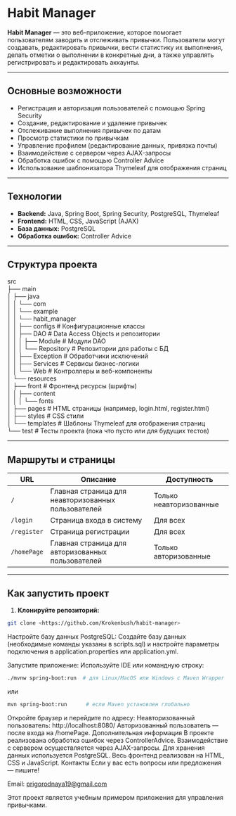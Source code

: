 # Habit Manager

**Habit Manager** — это веб-приложение, которое помогает пользователям заводить и отслеживать привычки. Пользователи могут создавать, редактировать привычки, вести статистику их выполнения, делать отметки о выполнении в конкретные дни, а также управлять регистрировать и редактировать аккаунты.

---

## Основные возможности

- Регистрация и авторизация пользователей с помощью Spring Security
- Создание, редактирование и удаление привычек
- Отслеживание выполнения привычек по датам
- Просмотр статистики по привычкам
- Управление профилем (редактирование данных, привязка почты)
- Взаимодействие с сервером через AJAX-запросы
- Обработка ошибок с помощью Controller Advice
- Использование шаблонизатора Thymeleaf для отображения страниц

---

## Технологии

- **Backend:** Java, Spring Boot, Spring Security, PostgreSQL, Thymeleaf
- **Frontend:** HTML, CSS, JavaScript (AJAX)
- **База данных:** PostgreSQL
- **Обработка ошибок:** Controller Advice

---

## Структура проекта

src  
├── main  
│    ├── java  
│    │    └── com  
│    │        └── example  
│    │            └── habit_manager  
│    │                ├── configs             # Конфигурационные классы  
│    │                ├── DAO                 # Data Access Objects и репозитории  
│    │                │   ├── Module          # Модули DAO  
│    │                │   └── Repository      # Репозитории для работы с БД  
│    │                ├── Exception           # Обработчики исключений  
│    │                ├── Services            # Сервисы бизнес-логики  
│    │                └── Web                 # Контроллеры и веб-компоненты  
│    └── resources  
│        ├── front                         # Фронтенд ресурсы (шрифты)  
│        │    ├── content  
│        │    │    └── fonts  
│        ├── pages                         # HTML страницы (например, login.html, register.html)  
│        ├── styles                        # CSS стили  
│        └── templates                     # Шаблоны Thymeleaf для отображения страниц  
└── test                                    # Тесты проекта (пока что пусто или для будущих тестов)  



---

## Маршруты и страницы

| URL                | Описание                                              | Доступность                     |
|--------------------|--------------------------------------------------------|--------------------------------|
| `/`                | Главная страница для неавторизованных пользователей  | Только неавторизованные        |
| `/login`           | Страница входа в систему                                | Для всех                       |
| `/register`        | Страница регистрации                                   | Для всех                       |
| `/homePage`        | Главная страница для авторизованных пользователей     | Только авторизованные         |

---

## Как запустить проект

1. **Клонируйте репозиторий:**

```bash
git clone <https://github.com/Krokenbush/habit-manager>
```
Настройте базу данных PostgreSQL:
Создайте базу данных (необходимые команды указаны в scripts.sql) и настройте параметры подключения в application.properties или application.yml.

Запустите приложение:
Используйте IDE или командную строку:

```bash
./mvnw spring-boot:run  # для Linux/MacOS или Windows с Maven Wrapper
```
или

```bash
mvn spring-boot:run      # если Maven установлен глобально
```
Откройте браузер и перейдите по адресу:
Неавторизованный пользователь: http://localhost:8080/
Авторизованный пользователь — после входа на /homePage.
Дополнительная информация
В проекте реализована обработка ошибок через ControllerAdvice.
Взаимодействие с сервером осуществляется через AJAX-запросы.
Для хранения данных используется PostgreSQL.
Весь фронтенд реализован на HTML, CSS и JavaScript.
Контакты
Если у вас есть вопросы или предложения — пишите!

Email: prigorodnaya19@gmail.com

Этот проект является учебным примером приложения для управления привычками.

